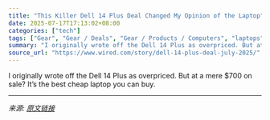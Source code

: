 ```yaml
---
title: "This Killer Dell 14 Plus Deal Changed My Opinion of the Laptop"
date: 2025-07-17T17:13:02+08:00
categories: ["tech"]
tags: ["Gear", "Gear / Deals", "Gear / Products / Computers", "laptops", "Shopping", "Deals", "Computers", "PCs", "Dell"]
summary: "I originally wrote off the Dell 14 Plus as overpriced. But at a mere $700 on sale? It’s the best cheap laptop you can buy."
source_url: "https://www.wired.com/story/dell-14-plus-deal-july-2025/"
---
```


I originally wrote off the Dell 14 Plus as overpriced. But at a mere $700 on sale? It’s the best cheap laptop you can buy.

---

*来源: [原文链接](https://www.wired.com/story/dell-14-plus-deal-july-2025/)*
